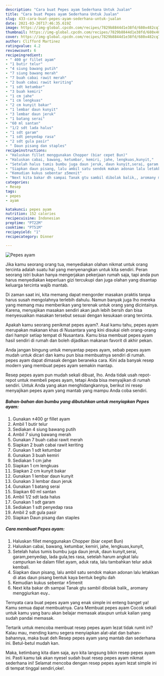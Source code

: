 ```yaml
---
description: "Cara buat Pepes ayam Sederhana Untuk Jualan"
title: "Cara buat Pepes ayam Sederhana Untuk Jualan"
slug: 433-cara-buat-pepes-ayam-sederhana-untuk-jualan
date: 2021-03-26T17:46:35.619Z
image: https://img-global.cpcdn.com/recipes/7829b8844d1e38fd/680x482cq70/pepes-ayam-foto-resep-utama.jpg
thumbnail: https://img-global.cpcdn.com/recipes/7829b8844d1e38fd/680x482cq70/pepes-ayam-foto-resep-utama.jpg
cover: https://img-global.cpcdn.com/recipes/7829b8844d1e38fd/680x482cq70/pepes-ayam-foto-resep-utama.jpg
author: Clifford Martinez
ratingvalue: 4.2
reviewcount: 6
recipeingredient:
- " 400 gr fillet ayam"
- "1 butir telur"
- "4 siung bawang putih"
- "7 siung bawang merah"
- "7 buah cabai rawit merah"
- "2 buah cabai rawit keriting"
- "1 sdt ketumbar"
- "3 buah kemiri"
- "1 cm jahe"
- "1 cm lengkuas"
- "2 cm kunyit bakar"
- "1 lembar daun kunyit"
- "3 lembar daun jeruk"
- "1 batang serai"
- "60 ml santan"
- "1/2 sdt lada halus"
- "1 sdt garam"
- "1 sdt penyedap rasa"
- "2 sdt gula pasir"
- " Daun pisang dan staples"
recipeinstructions:
- "Haluskan fillet menggunakan Chopper (biar cepet Bun)"
- "Haluskan cabai, bawang, ketumbar, kemiri, jahe, lengkuas,kunyit,"
- "Setelah halus tumis bumbu juga daun jeruk, daun kunyit,serai, garam,penyedap, lada gula,tes rasa, setelah harum angkat lalu campurkan ke dalam fillet ayam, aduk rata, lalu tambahkan telur aduk kembali."
- "Siapkan daun pisang, lalu ambil satu sendok makan adonan lalu letakkan di atas daun pisang bentuk kaya bentuk begitu dah"
- "Kemudian kukus sebentar ±5menit"
- "Next kita bakar dh sampai Tanak gtu sambil dibolak balik,, aromany menggiurkan euy.."
categories:
- Resep
tags:
- pepes
- ayam

katakunci: pepes ayam 
nutrition: 152 calories
recipecuisine: Indonesian
preptime: "PT22M"
cooktime: "PT51M"
recipeyield: "1"
recipecategory: Dinner

---
```



![Pepes ayam](https://img-global.cpcdn.com/recipes/7829b8844d1e38fd/680x482cq70/pepes-ayam-foto-resep-utama.jpg)

Jika kamu seorang orang tua, menyediakan olahan nikmat untuk orang tercinta adalah suatu hal yang menyenangkan untuk kita sendiri. Peran seorang istri bukan hanya mengerjakan pekerjaan rumah saja, tapi anda pun harus menyediakan keperluan gizi tercukupi dan juga olahan yang disantap keluarga tercinta wajib mantab.

Di zaman  saat ini, kita memang dapat mengorder masakan praktis tanpa harus susah mengolahnya terlebih dahulu. Namun banyak juga lho mereka yang memang mau memberikan yang terenak untuk orang yang dicintainya. Karena, menyajikan masakan sendiri akan jauh lebih bersih dan bisa menyesuaikan masakan tersebut sesuai dengan kesukaan orang tercinta. 



Apakah kamu seorang penikmat pepes ayam?. Asal kamu tahu, pepes ayam merupakan makanan khas di Nusantara yang kini disukai oleh orang-orang dari hampir setiap tempat di Nusantara. Kamu bisa membuat pepes ayam hasil sendiri di rumah dan boleh dijadikan makanan favorit di akhir pekan.

Anda jangan bingung untuk menyantap pepes ayam, sebab pepes ayam mudah untuk dicari dan kamu pun bisa membuatnya sendiri di rumah. pepes ayam dapat dimasak dengan beraneka cara. Kini ada banyak resep modern yang membuat pepes ayam semakin mantap.

Resep pepes ayam pun mudah sekali dibuat, lho. Anda tidak usah repot-repot untuk membeli pepes ayam, tetapi Anda bisa menyajikan di rumah sendiri. Untuk Anda yang akan menghidangkannya, berikut ini resep menyajikan pepes ayam yang mantab yang mampu Anda coba sendiri.

<!--inarticleads1-->

##### Bahan-bahan dan bumbu yang dibutuhkan untuk menyiapkan Pepes ayam:

1. Gunakan  ±400 gr fillet ayam
1. Ambil 1 butir telur
1. Sediakan 4 siung bawang putih
1. Ambil 7 siung bawang merah
1. Gunakan 7 buah cabai rawit merah
1. Siapkan 2 buah cabai rawit keriting
1. Gunakan 1 sdt ketumbar
1. Gunakan 3 buah kemiri
1. Sediakan 1 cm jahe
1. Siapkan 1 cm lengkuas
1. Siapkan 2 cm kunyit bakar
1. Gunakan 1 lembar daun kunyit
1. Gunakan 3 lembar daun jeruk
1. Gunakan 1 batang serai
1. Siapkan 60 ml santan
1. Ambil 1/2 sdt lada halus
1. Gunakan 1 sdt garam
1. Sediakan 1 sdt penyedap rasa
1. Ambil 2 sdt gula pasir
1. Siapkan  Daun pisang dan staples




<!--inarticleads2-->

##### Cara membuat Pepes ayam:

1. Haluskan fillet menggunakan Chopper (biar cepet Bun)
1. Haluskan cabai, bawang, ketumbar, kemiri, jahe, lengkuas,kunyit,
1. Setelah halus tumis bumbu juga daun jeruk, daun kunyit,serai, garam,penyedap, lada gula,tes rasa, setelah harum angkat lalu campurkan ke dalam fillet ayam, aduk rata, lalu tambahkan telur aduk kembali.
1. Siapkan daun pisang, lalu ambil satu sendok makan adonan lalu letakkan di atas daun pisang bentuk kaya bentuk begitu dah
1. Kemudian kukus sebentar ±5menit
1. Next kita bakar dh sampai Tanak gtu sambil dibolak balik,, aromany menggiurkan euy..




Ternyata cara buat pepes ayam yang enak simple ini enteng banget ya! Kamu semua dapat membuatnya. Cara Membuat pepes ayam Cocok sekali untuk kamu yang baru akan belajar memasak ataupun untuk kalian yang sudah pandai memasak.

Tertarik untuk mencoba membuat resep pepes ayam lezat tidak rumit ini? Kalau mau, mending kamu segera menyiapkan alat-alat dan bahan-bahannya, maka buat deh Resep pepes ayam yang mantab dan sederhana ini. Betul-betul mudah kan. 

Maka, ketimbang kita diam saja, ayo kita langsung bikin resep pepes ayam ini. Pasti kamu tak akan nyesel sudah buat resep pepes ayam nikmat sederhana ini! Selamat mencoba dengan resep pepes ayam lezat simple ini di tempat tinggal sendiri,oke!.

